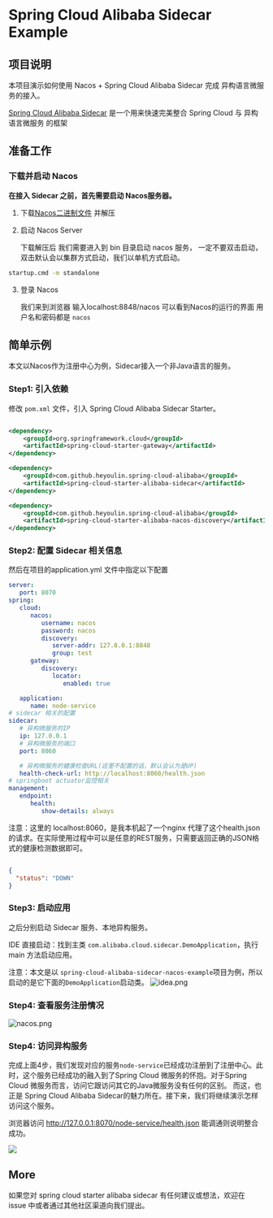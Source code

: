 # Spring Cloud Alibaba Sidecar Example

## 项目说明

本项目演示如何使用 Nacos + Spring Cloud Alibaba Sidecar 完成 异构语言微服务的接入。

[Spring Cloud Alibaba Sidecar](https://spring-cloud-alibaba-group.github.io/github-pages/hoxton/zh-cn/index.html#_spring_cloud_alibaba_sidecar)  是一个用来快速完美整合 Spring Cloud 与 异构语言微服务 的框架



## 准备工作

### 下载并启动 Nacos

**在接入 Sidecar 之前，首先需要启动 Nacos服务器。**

1. 下载[Nacos二进制文件](https://github.com/alibaba/nacos/releases/download/2.1.0/nacos-server-2.1.0.zip) 并解压

2. 启动 Nacos Server
   
   下载解压后 我们需要进入到 bin 目录启动 nacos 服务， 一定不要双击启动，双击默认会以集群方式启动，我们以单机方式启动。
```bash
startup.cmd -m standalone
```

3. 登录 Nacos
   
   我们来到浏览器 输入localhost:8848/nacos 可以看到Nacos的运行的界面
   用户名和密码都是 `nacos`


## 简单示例
本文以Nacos作为注册中心为例，Sidecar接入一个非Java语言的服务。


### Step1: 引入依赖

修改 `pom.xml` 文件，引入 Spring Cloud Alibaba Sidecar Starter。

```xml

<dependency>
    <groupId>org.springframework.cloud</groupId>
    <artifactId>spring-cloud-starter-gateway</artifactId>
</dependency>

<dependency>
    <groupId>com.github.heyoulin.spring-cloud-alibaba</groupId>
    <artifactId>spring-cloud-starter-alibaba-sidecar</artifactId>
</dependency>

<dependency>
    <groupId>com.github.heyoulin.spring-cloud-alibaba</groupId>
    <artifactId>spring-cloud-starter-alibaba-nacos-discovery</artifactId>
</dependency>

```

### Step2: 配置 Sidecar 相关信息
然后在项目的application.yml 文件中指定以下配置
```yaml
server:
   port: 8070
spring:
   cloud:
      nacos:
         username: nacos
         password: nacos
         discovery:
            server-addr: 127.0.0.1:8848
            group: test
      gateway:
         discovery:
            locator:
               enabled: true

   application:
      name: node-service
# sidecar 相关的配置
sidecar:
   # 异构微服务的IP
   ip: 127.0.0.1
   # 异构微服务的端口
   port: 8060

   # 异构微服务的健康检查URL(这里不配置的话，默认会认为是UP)
   health-check-url: http://localhost:8060/health.json
# springboot actuator监控相关
management:
   endpoint:
      health:
         show-details: always
```
注意：这里的 localhost:8060，是我本机起了一个nginx 代理了这个health.json的请求。在实际使用过程中可以是任意的REST服务，只需要返回正确的JSON格式的健康检测数据即可。
```json

{
  "status": "DOWN"
}
```

### Step3: 启动应用
之后分别启动 Sidecar 服务、本地异构服务。

IDE 直接启动：找到主类 `com.alibaba.cloud.sidecar.DemoApplication`，执行 main 方法启动应用。

注意：本文是以 `spring-cloud-alibaba-sidecar-nacos-example`项目为例，所以启动的是它下面的`DemoApplication`启动类。
![idea.png](https://cdn.nlark.com/yuque/0/2022/png/1752280/1662550869316-98d574af-d1ba-4c00-a0af-5e33e13075fd.png)

### Step4: 查看服务注册情况

![nacos.png](https://cdn.nlark.com/yuque/0/2022/png/1752280/1662548324337-566cc824-4d08-4041-ac83-1968c7347a9e.png)




### Step4: 访问异构服务
完成上面4步，我们发现对应的服务`node-service`已经成功注册到了注册中心。此时，这个服务已经成功的融入到了Spring Cloud 微服务的怀抱。对于Spring Cloud 微服务而言，访问它跟访问其它的Java微服务没有任何的区别。
而这，也正是 Spring Cloud Alibaba Sidecar的魅力所在。接下来，我们将继续演示怎样访问这个服务。

浏览器访问
http://127.0.0.1:8070/node-service/health.json
能调通则说明整合成功。

![](https://cdn.nlark.com/yuque/0/2022/png/1752280/1662549893322-1b7a761a-ecd7-44ae-88b6-872eca43a866.png)

## More

如果您对 spring cloud starter alibaba sidecar 有任何建议或想法，欢迎在 issue 中或者通过其他社区渠道向我们提出。

